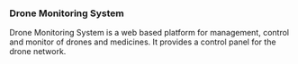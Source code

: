 ### Drone Monitoring System

Drone Monitoring System is a web based platform for management, control and monitor of drones and medicines. It provides a control panel for the drone network.